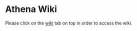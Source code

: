 # Athena Wiki
Please click on the [wiki](https://github.com/Satureja/Athena/wiki) tab on top in order to access the wiki.
